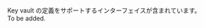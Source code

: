 <Namespace Name="Microsoft.Azure.Management.KeyVault.Fluent.Vault.Definition">
  <Docs>
    <summary>Key vault の定義をサポートするインターフェイスが含まれています。</summary> 
    <remarks>To be added.</remarks>
  </Docs>
</Namespace>
